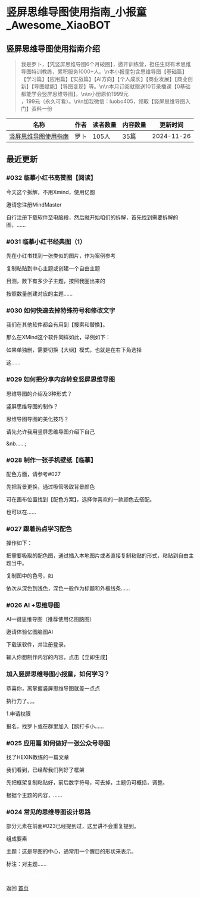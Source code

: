 # 竖屏思维导图使用指南_小报童_Awesome_XiaoBOT

## 竖屏思维导图使用指南介绍
> 我是罗卜，【凭竖屏思维导图6个月破圈】，邀开训练营，担任生财有术思维导图特训教练，累积服务1000+人。\n本小报童包含思维导图【基础篇】【学习篇】【应用篇】【实战篇】【AI方向】【个人成长】【商业发展】【商业创新】【导图赋能】【导图变现】等。\n\n本月订阅就赠送10节录播课【0基础都能学会竖屏思维导图】。\n\n小册原价1999元  
，199元（永久可看）。\n\n加我微信：luobo405，领取【竖屏思维导图入门】资料一份  
  


|名称|作者|读者数量|内容数量|更新时间|
|---|---|---|---|---|
|[竖屏思维导图使用指南](https://xiaobot.net/p/luobo405?refer=0b133df9-27dc-423b-8101-639049001c13)|罗卜|105人|35篇|2024-11-26|

## 最近更新
### #032 临摹小红书高赞图【阅读】

今天这个拆解，不用Xmind，使用亿图

邀请您注册MindMaster

自行注册下载软件至电脑段，然后就开始咱们的拆解，首先找到需要拆解的图，......

### #031 临摹小红书经典图（1）

先在小红书找到一张类似的图片，作为案例参考

复制粘贴到中心主题或创建一个自由主题

目测，数下有多少子主题，按照我圈出来的

按照数量创建对应的主题......

### #030 如何快速去掉特殊符号和修改文字

我们在其他软件都会有用到【搜索和替换】。

那么在XMind这个软件同样如此，举例如下：

如果单独删，需要切换【大纲】模式，也就是在右下角选择

这......

### #029 如何把分享内容转变竖屏思维导图

思维导图的介绍及3种形式？

竖屏思维导图的制作？

思维导图导图的美化技巧？

请先允许我用竖屏思维导图介绍下自己

&nb......;

### #028 制作一张手机壁纸【临摹】

配色方面，请参考#027

先把背景更换，通过吸管吸取背景颜色

可在画布位置找到【配色方案】，选择你喜欢的一款颜色去搭配。

也可以在......

### #027 跟着热点学习配色

操作如下：

把需要吸取的配色图，通过插入本地图片或者直接复制粘贴的形式，粘贴到自由主题当中。

复制图中的色号，如

依次从深色到浅色，深色一般作为标题和外框线条......

### #026 AI +思维导图

AI一键思维导图（推荐使用亿图脑图）

邀请体验亿图脑图AI

下载该软件，并注册登录。

输入你想制作内容的内容，点击【立即生成】

### 加入竖屏思维导图小报童，如何学习？

恭喜你，离掌握竖屏思维导图就差一点点

执行力了。。。

1.申请权限

报名，找罗卜或在群里加入【鹅打卡小......

### #025 应用篇 如何做好一张公众号导图

找了HEXIN教练的一篇文章

我们看到，已经帮我们列好了框架

先把框架复制粘贴好，前后数字符号，可去掉，主题仍可概括，调整。

根据个主题的内容，......

### #024 常见的思维导图设计思路

部分元素在前面#023已经提到过，这里讲不会重复提到。

组成要素

主题：这是导图的中心，通常用一个醒目的形状来表示。

标注：对主题......


<a href="https://github.com/Reno9527/awesome-xiaobot" style="color: white; text-decoration: none;">awesome-xiaobot</a>

返回 [首页](../README.md)
